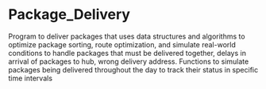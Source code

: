 ﻿# Package_Delivery
 Program to deliver packages that uses data structures and algorithms to optimize package sorting, route optimization, and simulate real-world conditions
 to handle packages that must be delivered together, delays in arrival of packages to hub, wrong delivery address.
 Functions to simulate packages being delivered throughout the day to track their status in specific time intervals
